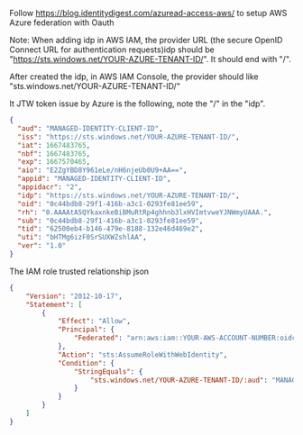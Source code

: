 Follow https://blog.identitydigest.com/azuread-access-aws/ to setup AWS Azure federation with Oauth

Note:
When adding idp in AWS IAM, the provider URL (the secure OpenID Connect URL for authentication requests)idp should be "https://sts.windows.net/YOUR-AZURE-TENANT-ID/". It should end with "/". 

After created the idp, in AWS IAM Console, the provider should like "sts.windows.net/YOUR-AZURE-TENANT-ID/"

It JTW token issue by Azure is the following, note the "/" in the "idp".
```json
{
  "aud": "MANAGED-IDENTITY-CLIENT-ID",
  "iss": "https://sts.windows.net/YOUR-AZURE-TENANT-ID/",
  "iat": 1667483765,
  "nbf": 1667483765,
  "exp": 1667570465,
  "aio": "E2ZgYBD8Y961eLe/nH6njeUb0U9+AA==",
  "appid": "MANAGED-IDENTITY-CLIENT-ID",
  "appidacr": "2",
  "idp": "https://sts.windows.net/YOUR-AZURE-TENANT-ID/",
  "oid": "0c44bdb8-29f1-416b-a3c1-0293fe81ee59",
  "rh": "0.AAAAtA5QYkaxnkeBiBMuRtRp4ghhnb3lxHVImtvweYJNWmyUAAA.",
  "sub": "0c44bdb8-29f1-416b-a3c1-0293fe81ee59",
  "tid": "62500eb4-b146-479e-8188-132e46d469e2",
  "uti": "bHTMg6izF0SrSUXWZshlAA",
  "ver": "1.0"
}
```

The IAM role trusted relationship json
```json
{
    "Version": "2012-10-17",
    "Statement": [
        {
            "Effect": "Allow",
            "Principal": {
                "Federated": "arn:aws:iam::YOUR-AWS-ACCOUNT-NUMBER:oidc-provider/sts.windows.net/YOUR-AZURE-TENANT-ID/"
            },
            "Action": "sts:AssumeRoleWithWebIdentity",
            "Condition": {
                "StringEquals": {
                    "sts.windows.net/YOUR-AZURE-TENANT-ID/:aud": "MANAGED-IDENTITY-CLIENT-ID"
                }
            }
        }
    ]
}
```
